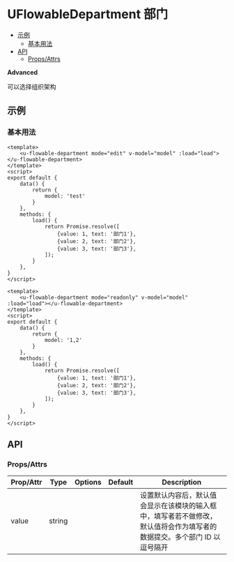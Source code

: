 <!-- 该 README.md 根据 api.yaml 和 docs/*.md 自动生成，为了方便在 GitHub 和 NPM 上查阅。如需修改，请查看源文件 -->

# UFlowableDepartment 部门

- [示例](#示例)
    - [基本用法](#基本用法)
- [API]()
    - [Props/Attrs](#propsattrs)

**Advanced**

可以选择组织架构

## 示例
### 基本用法

```vue
<template>
    <u-flowable-department mode="edit" v-model="model" :load="load"></u-flowable-department>
</template>
<script>
export default {
    data() {
        return {
            model: 'test'
        }
    },
    methods: {
        load() {
            return Promise.resolve([
                {value: 1, text: '部门1'},
                {value: 2, text: '部门2'},
                {value: 3, text: '部门3'},
            ]);
        }
    },
}
</script>
```


```vue
<template>
    <u-flowable-department mode="readonly" v-model="model" :load="load"></u-flowable-department>
</template>
<script>
export default {
    data() {
        return {
            model: '1,2'
        }
    },
    methods: {
        load() {
            return Promise.resolve([
                {value: 1, text: '部门1'},
                {value: 2, text: '部门2'},
                {value: 3, text: '部门3'},
            ]);
        }
    },
}
</script>
```

## API
### Props/Attrs

| Prop/Attr | Type | Options | Default | Description |
| --------- | ---- | ------- | ------- | ----------- |
| value | string |  |  | 设置默认内容后，默认值会显示在该模块的输入框中，填写者若不做修改，默认值将会作为填写者的数据提交。多个部门 ID 以逗号隔开 |

